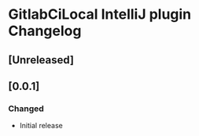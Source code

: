 <!-- Keep a Changelog guide -> https://keepachangelog.com -->

# GitlabCiLocal IntelliJ plugin Changelog

## [Unreleased]

## [0.0.1]
### Changed
- Initial release
